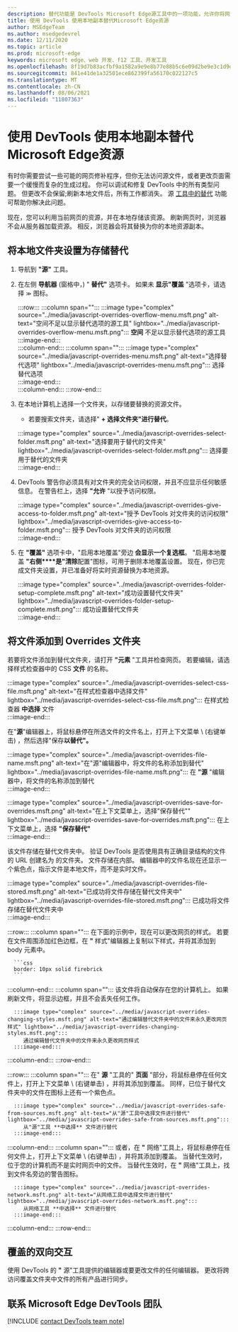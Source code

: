 ```yaml
---
description: 替代功能是 DevTools Microsoft Edge源工具中的一项功能，允许你将网页资源复制到硬盘驱动器。  刷新网页时，DevTools 不会加载资源，而是将其替换为本地副本。
title: 使用 DevTools 使用本地副本替代Microsoft Edge资源
author: MSEdgeTeam
ms.author: msedgedevrel
ms.date: 12/11/2020
ms.topic: article
ms.prod: microsoft-edge
keywords: microsoft edge、web 开发、f12 工具、开发工具
ms.openlocfilehash: 8f19d7b83acfbf9a1582a9e9e8b77e88b5c6e09d2be9e3c1d9db9e76dbab6136
ms.sourcegitcommit: 841e41de1a32501ece862399fa56170c022127c5
ms.translationtype: MT
ms.contentlocale: zh-CN
ms.lasthandoff: 08/06/2021
ms.locfileid: "11807363"
---
```

# <a name="override-webpage-resources-with-local-copies-using-microsoft-edge-devtools"></a>使用 DevTools 使用本地副本替代Microsoft Edge资源  

有时你需要尝试一些可能的网页修补程序，但你无法访问源文件，或者更改页面需要一个缓慢而复杂的生成过程。  你可以调试和修复 DevTools 中的所有类型问题。  但更改不会保留;刷新本地文件后，所有工作都消失。  源 [工具中的替代][DevToolsSourcesTool] 功能可帮助你解决此问题。  

现在，您可以利用当前网页的资源，并在本地存储该资源。  刷新网页时，浏览器不会从服务器加载资源。  相反，浏览器会将其替换为你的本地资源副本。  

## <a name="setting-up-your-local-folder-to-store-overrides"></a>将本地文件夹设置为存储替代  

1.  导航到 **"源"** 工具。  
1.  在左侧 **导航器** (窗格中，) " **替代"** 选项卡。 如果未 **显示"覆盖** "选项卡，请选择 <code>&#x0226B;</code><!--`≫`--> 图标。  
    
    :::row:::
       :::column span="":::
          :::image type="complex" source="../media/javascript-overrides-overflow-menu.msft.png" alt-text="空间不足以显示替代选项的源工具" lightbox="../media/javascript-overrides-overflow-menu.msft.png":::
             **空间** 不足以显示替代选项的源工具  
          :::image-end:::  
       :::column-end:::
       :::column span="":::
          :::image type="complex" source="../media/javascript-overrides-menu.msft.png" alt-text="选择替代选项" lightbox="../media/javascript-overrides-menu.msft.png":::
             选择替代选项  
          :::image-end:::  
       :::column-end:::
    :::row-end:::  
    
1.  在本地计算机上选择一个文件夹，以存储要替换的资源文件。  
     *   若要搜索文件夹，请选择" **+ 选择文件夹"进行替代**。  
    
    :::image type="complex" source="../media/javascript-overrides-select-folder.msft.png" alt-text="选择要用于替代的文件夹" lightbox="../media/javascript-overrides-select-folder.msft.png":::
       选择要用于替代的文件夹  
    :::image-end:::  
    
1.  DevTools 警告你必须具有对文件夹的完全访问权限，并且不应显示任何敏感信息。  在警告栏上，选择 **"允许** "以授予访问权限。  
    
    :::image type="complex" source="../media/javascript-overrides-give-access-to-folder.msft.png" alt-text="授予 DevTools 对文件夹的访问权限" lightbox="../media/javascript-overrides-give-access-to-folder.msft.png":::
       授予 DevTools 对文件夹的访问权限  
    :::image-end:::  
    
1.  在 **"覆盖"** 选项卡中，"启用本地覆盖"旁边 **会显示一个复选框**。  "启用本地覆盖 **"右侧****是"清除**配置"图标，可用于删除本地覆盖设置。  现在，你已完成文件夹设置，并已准备好将实时资源替换为本地资源。
    
    :::image type="complex" source="../media/javascript-overrides-folder-setup-complete.msft.png" alt-text="成功设置替代文件夹" lightbox="../media/javascript-overrides-folder-setup-complete.msft.png":::
       成功设置替代文件夹  
    :::image-end:::  
    
## <a name="adding-files-to-your-overrides-folder"></a>将文件添加到 Overrides 文件夹  
  
若要将文件添加到替代文件夹，请打开 **"元素** "工具并检查网页。  若要编辑，请选择样式检查器中的 CSS **文件** 的名称。  

:::image type="complex" source="../media/javascript-overrides-select-css-file.msft.png" alt-text="在样式检查器中选择文件" lightbox="../media/javascript-overrides-select-css-file.msft.png":::
   在样式检查器 **中选择** 文件  
:::image-end:::  

在"**源**"编辑器上，将鼠标悬停在所选文件的文件名上，打开上下文菜单 \ (右键单击\) ，然后选择"保存**以替代"。**  

:::image type="complex" source="../media/javascript-overrides-file-name.msft.png" alt-text="在"源"编辑器中，将文件的名称添加到替代" lightbox="../media/javascript-overrides-file-name.msft.png":::
   在 **"源** "编辑器中，将文件的名称添加到替代  
:::image-end:::  

:::image type="complex" source="../media/javascript-overrides-save-for-overrides.msft.png" alt-text="在上下文菜单上，选择"保存替代"" lightbox="../media/javascript-overrides-save-for-overrides.msft.png":::
   在上下文菜单上，选择 **"保存替代"**  
:::image-end:::  

该文件存储在替代文件夹中。  验证 DevTools 是否使用具有正确目录结构的文件的 URL 创建名为 的文件夹。  文件存储在内部。  编辑器中的文件名现在还显示一个紫色点，指示文件是本地文件，而不是实时文件。  

:::image type="complex" source="../media/javascript-overrides-file-stored.msft.png" alt-text="已成功将文件存储在替代文件夹中" lightbox="../media/javascript-overrides-file-stored.msft.png":::
   已成功将文件存储在替代文件夹中  
:::image-end:::  

:::row:::
   :::column span="":::
      在下面的示例中，现在可以更改网页的样式。  若要在文件周围添加红色边框，在 **"** 样式"编辑器上复制以下样式，并将其添加到 body 元素中。  
      
      ```css
      border: 10px solid firebrick
      ```  
   :::column-end:::
   :::column span="":::
      该文件将自动保存在您的计算机上。  如果刷新文件，将显示边框，并且不会丢失任何工作。  
      
      :::image type="complex" source="../media/javascript-overrides-changing-styles.msft.png" alt-text="通过编辑替代文件夹中的文件来永久更改网页样式" lightbox="../media/javascript-overrides-changing-styles.msft.png":::
         通过编辑替代文件夹中的文件来永久更改网页样式  
      :::image-end:::  
   :::column-end:::
:::row-end:::  

:::row:::
   :::column span="":::
      在" **源** "工具的" **页面** "部分，将鼠标悬停在任何文件上，打开上下文菜单 \ (右键单击\) ，并将其添加到覆盖。  同样，已位于替代文件夹中的文件在图标上还有一个紫色点。  
      
      :::image type="complex" source="../media/javascript-overrides-safe-from-sources.msft.png" alt-text="从"源"工具中选择文件进行替代" lightbox="../media/javascript-overrides-safe-from-sources.msft.png":::
         从"源"工具 **中选择** 文件进行替代  
      :::image-end:::  
   :::column-end:::
   :::column span="":::
      或者，在 **"** 网络"工具上，将鼠标悬停在任何文件上，打开上下文菜单 \ (右键单击\) ，并将其添加到覆盖。  当替代生效时，位于您的计算机而不是实时网页中的文件。  当替代生效时，在 **"** 网络"工具上，找到文件名旁边的警告图标。  
      
      :::image type="complex" source="../media/javascript-overrides-network.msft.png" alt-text="从网络工具中选择文件进行替代" lightbox="../media/javascript-overrides-network.msft.png":::
         从网络工具 **中选择** 文件进行替代  
      :::image-end:::  
   :::column-end:::
:::row-end:::  

## <a name="two-way-interaction-of-overrides"></a>覆盖的双向交互  

使用 DevTools 的 **"** 源"工具提供的编辑器或要更改文件的任何编辑器。  更改将跨访问覆盖文件夹中文件的所有产品进行同步。  

## <a name="getting-in-touch-with-the-microsoft-edge-devtools-team"></a>联系 Microsoft Edge DevTools 团队  

[!INCLUDE [contact DevTools team note](../includes/contact-devtools-team-note.md)]  

<!-- links -->  

[DevToolsSourcesTool]: ../sources/index.md "源工具概述 | Microsoft Docs"  
